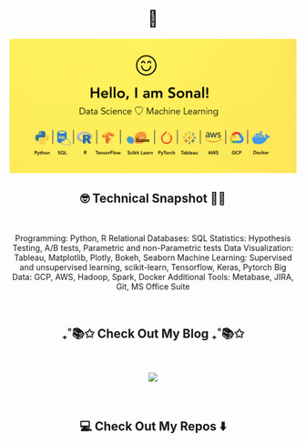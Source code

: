 <h1 align="center"> 👋 </h1>
<div align="center">
  <img src="https://github.com/SonalKiran/SonalKiran/blob/ff0231e1e9937f849b543b550005b813d4d99bd3/images/header.jpeg" alt="header"/>
</div>

<h2  align="center">🤓 Technical Snapshot 👩‍🎓</h2>&nbsp;&nbsp;&nbsp;

<p align="center" align='right'>
Programming: Python, R
Relational Databases: SQL
Statistics: Hypothesis Testing, A/B tests, Parametric and non-Parametric tests
Data Visualization: Tableau, Matplotlib, Plotly, Bokeh, Seaborn
Machine Learning: Supervised and unsupervised learning, scikit-learn, Tensorflow, Keras, Pytorch
Big Data: GCP, AWS, Hadoop, Spark, Docker
Additional Tools: Metabase, JIRA, Git, MS Office Suite
</p>&nbsp;

<h2  align="center">₊˚📚✩ Check Out My Blog ₊˚📚✩</h2>&nbsp;&nbsp;&nbsp;

<p align="center" align='right'>
<!-- <a href="https://thinknibbles.github.io/">Think Nibbles</a> -->
<a href="https://thinknibbles.github.io/"><img src="https://img.shields.io/badge/Think%20Nibbles-%2312100E.svg?&style=for-the-badge"/></a>
</p>&nbsp;

<h2  align="center">💻 Check Out My Repos ⬇️</h2>&nbsp;&nbsp;&nbsp;&nbsp;



<!---
SonalKiran/SonalKiran is a ✨ special ✨ repository because its `README.md` (this file) appears on your GitHub profile.
You can click the Preview link to take a look at your changes.
--->
